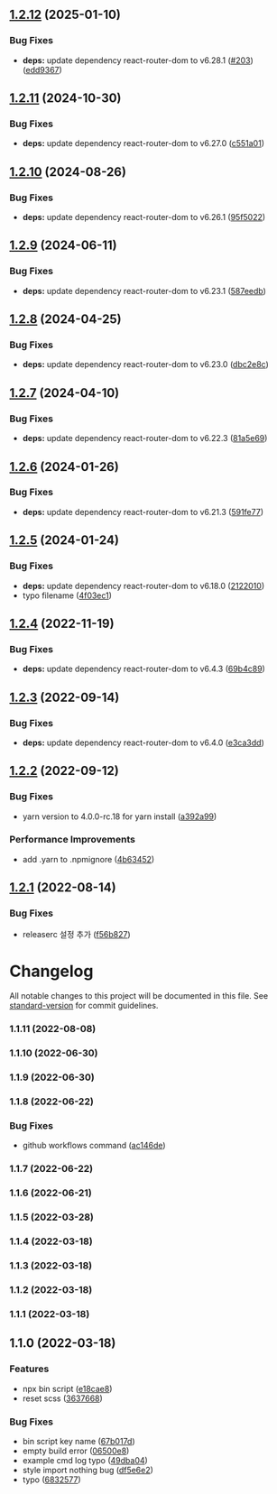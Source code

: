 ## [1.2.12](https://github.com/choisohyun/react-vite-ts-boilerplate/compare/v1.2.11...v1.2.12) (2025-01-10)


### Bug Fixes

* **deps:** update dependency react-router-dom to v6.28.1 ([#203](https://github.com/choisohyun/react-vite-ts-boilerplate/issues/203)) ([edd9367](https://github.com/choisohyun/react-vite-ts-boilerplate/commit/edd9367c851e37b4c3d6a1bcaf14a0bd3bb9985a))

## [1.2.11](https://github.com/choisohyun/react-vite-ts-boilerplate/compare/v1.2.10...v1.2.11) (2024-10-30)


### Bug Fixes

* **deps:** update dependency react-router-dom to v6.27.0 ([c551a01](https://github.com/choisohyun/react-vite-ts-boilerplate/commit/c551a011f01512c44f7795ee7527e5a4805875c5))

## [1.2.10](https://github.com/choisohyun/react-vite-ts-boilerplate/compare/v1.2.9...v1.2.10) (2024-08-26)


### Bug Fixes

* **deps:** update dependency react-router-dom to v6.26.1 ([95f5022](https://github.com/choisohyun/react-vite-ts-boilerplate/commit/95f502221f970b67a6ff7d623e731b6e7492d26e))

## [1.2.9](https://github.com/choisohyun/react-vite-ts-boilerplate/compare/v1.2.8...v1.2.9) (2024-06-11)


### Bug Fixes

* **deps:** update dependency react-router-dom to v6.23.1 ([587eedb](https://github.com/choisohyun/react-vite-ts-boilerplate/commit/587eedb2d308fc6208daf227c8b0bbb449af94bc))

## [1.2.8](https://github.com/choisohyun/react-vite-ts-boilerplate/compare/v1.2.7...v1.2.8) (2024-04-25)


### Bug Fixes

* **deps:** update dependency react-router-dom to v6.23.0 ([dbc2e8c](https://github.com/choisohyun/react-vite-ts-boilerplate/commit/dbc2e8c946a5045c17d25cc544e689ef717fece1))

## [1.2.7](https://github.com/choisohyun/react-vite-ts-boilerplate/compare/v1.2.6...v1.2.7) (2024-04-10)


### Bug Fixes

* **deps:** update dependency react-router-dom to v6.22.3 ([81a5e69](https://github.com/choisohyun/react-vite-ts-boilerplate/commit/81a5e69935e802136d20c6a7bb799d490d3cce4b))

## [1.2.6](https://github.com/choisohyun/react-vite-ts-boilerplate/compare/v1.2.5...v1.2.6) (2024-01-26)


### Bug Fixes

* **deps:** update dependency react-router-dom to v6.21.3 ([591fe77](https://github.com/choisohyun/react-vite-ts-boilerplate/commit/591fe772ed40c97ba468bf18b3d70a20722f14f7))

## [1.2.5](https://github.com/choisohyun/react-vite-ts-boilerplate/compare/v1.2.4...v1.2.5) (2024-01-24)


### Bug Fixes

* **deps:** update dependency react-router-dom to v6.18.0 ([2122010](https://github.com/choisohyun/react-vite-ts-boilerplate/commit/2122010eed3c4a97ca4007ed8daf0fde287302ae))
* typo filename ([4f03ec1](https://github.com/choisohyun/react-vite-ts-boilerplate/commit/4f03ec10223a074ce251472cf1e6cfd6f10ca144))

## [1.2.4](https://github.com/choisohyun/react-vite-ts-boilerplate/compare/v1.2.3...v1.2.4) (2022-11-19)


### Bug Fixes

* **deps:** update dependency react-router-dom to v6.4.3 ([69b4c89](https://github.com/choisohyun/react-vite-ts-boilerplate/commit/69b4c8929d7d197baa5607687edf713c02872065))

## [1.2.3](https://github.com/choisohyun/react-vite-ts-boilerplate/compare/v1.2.2...v1.2.3) (2022-09-14)


### Bug Fixes

* **deps:** update dependency react-router-dom to v6.4.0 ([e3ca3dd](https://github.com/choisohyun/react-vite-ts-boilerplate/commit/e3ca3dd3e6f237d6970d270da4e4192b755bf52e))

## [1.2.2](https://github.com/choisohyun/react-vite-ts-boilerplate/compare/v1.2.1...v1.2.2) (2022-09-12)


### Bug Fixes

* yarn version to 4.0.0-rc.18 for yarn install ([a392a99](https://github.com/choisohyun/react-vite-ts-boilerplate/commit/a392a99877bb17a7c51c58971ad65ca65049b7c4))


### Performance Improvements

* add .yarn to .npmignore ([4b63452](https://github.com/choisohyun/react-vite-ts-boilerplate/commit/4b63452efd337e6c19675e74f8623f7c3c79dc06))

## [1.2.1](https://github.com/choisohyun/react-vite-ts-boilerplate/compare/v1.2.0...v1.2.1) (2022-08-14)


### Bug Fixes

* releaserc 설정 추가 ([f56b827](https://github.com/choisohyun/react-vite-ts-boilerplate/commit/f56b82742ada223383d493223b37d0e594458b64))

# Changelog

All notable changes to this project will be documented in this file. See [standard-version](https://github.com/conventional-changelog/standard-version) for commit guidelines.

### 1.1.11 (2022-08-08)

### 1.1.10 (2022-06-30)

### 1.1.9 (2022-06-30)

### 1.1.8 (2022-06-22)


### Bug Fixes

* github workflows command ([ac146de](https://github.com/choisohyun/react-vite-ts-boilerplate/commit/ac146dec02666fe2e9c024a51423fab25c61645d))

### 1.1.7 (2022-06-22)

### 1.1.6 (2022-06-21)

### 1.1.5 (2022-03-28)

### 1.1.4 (2022-03-18)

### 1.1.3 (2022-03-18)

### 1.1.2 (2022-03-18)

### 1.1.1 (2022-03-18)

## 1.1.0 (2022-03-18)


### Features

* npx bin script ([e18cae8](https://github.com/choisohyun/react-vite-ts-boilerplate/commit/e18cae8293ee838055da3b38cd7dd6b7216d2348))
* reset scss ([3637668](https://github.com/choisohyun/react-vite-ts-boilerplate/commit/36376686f59fa8e3ac54d95d6e090d0701b84033))


### Bug Fixes

* bin script key name ([67b017d](https://github.com/choisohyun/react-vite-ts-boilerplate/commit/67b017d041c7f2f6397a26207e3c29739103728f))
* empty build error ([06500e8](https://github.com/choisohyun/react-vite-ts-boilerplate/commit/06500e8dc0303138862ec1038d104b9e5040c7f5))
* example cmd log typo ([49dba04](https://github.com/choisohyun/react-vite-ts-boilerplate/commit/49dba046d1e6fcf385a1c8455c6029576e3221ee))
* style import nothing bug ([df5e6e2](https://github.com/choisohyun/react-vite-ts-boilerplate/commit/df5e6e24249a2d0f78708a592edde7dbe11e5306))
* typo ([6832577](https://github.com/choisohyun/react-vite-ts-boilerplate/commit/683257742eabacf4f85a335c367e640c6698807c))

